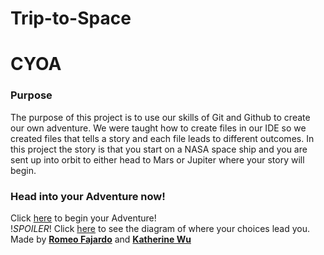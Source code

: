 Trip-to-Space
=======
# CYOA


### Purpose
The purpose of this project is to use our skills of Git and Github to create our own adventure. We were taught how to create files in our IDE so we created files that tells a story and each file leads to different outcomes. In this project the story is that you start on a NASA space ship and you are sent up into orbit to either head to Mars or Jupiter where your story will begin.

### Head into your Adventure now!
Click [here](NASA.md) to begin your Adventure!                                                                                                                                                                                 
!*SPOILER*! Click [here](https://docs.google.com/drawings/d/1Q3pETEW8oFP3LgRpNfnkLG5bgiDNHVhcfkMTy_AaHQA/edit) to see the diagram of where your choices lead you.
Made by [**Romeo Fajardo**](https://github.com/romeof8735) and [**Katherine Wu**](https://github.com/katherinew5896)
